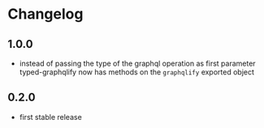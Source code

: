 # Changelog

## 1.0.0

- instead of passing the type of the graphql operation as first parameter typed-graphqlify now has methods on the `graphqlify` exported object

## 0.2.0

- first stable release
